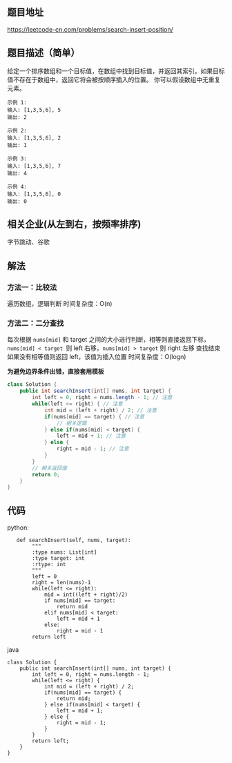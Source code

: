 ## 题目地址
https://leetcode-cn.com/problems/search-insert-position/

## 题目描述（简单）
给定一个排序数组和一个目标值，在数组中找到目标值，并返回其索引。如果目标值不存在于数组中，返回它将会被按顺序插入的位置。
你可以假设数组中无重复元素。
```
示例 1:
输入: [1,3,5,6], 5
输出: 2

示例 2:
输入: [1,3,5,6], 2
输出: 1

示例 3:
输入: [1,3,5,6], 7
输出: 4

示例 4:
输入: [1,3,5,6], 0
输出: 0
```
## 相关企业(从左到右，按频率排序)
字节跳动、谷歌

## 解法
### 方法一：比较法
遍历数组，逻辑判断
时间复杂度：O(n) 

### 方法二：二分查找
每次根据 ```nums[mid]``` 和 target 之间的大小进行判断，相等则直接返回下标，
```nums[mid] < target ```则 left 右移，```nums[mid] > target``` 则 right 左移
查找结束如果没有相等值则返回 left，该值为插入位置
时间复杂度：O(logn) 

**为避免边界条件出错，直接套用模板**
```java
class Solution {
    public int searchInsert(int[] nums, int target) {
        int left = 0, right = nums.length - 1; // 注意
        while(left <= right) { // 注意
            int mid = (left + right) / 2; // 注意
            if(nums[mid] == target) { // 注意
                // 相关逻辑
            } else if(nums[mid] < target) {
                left = mid + 1; // 注意
            } else {
                right = mid - 1; // 注意
            }
        }
        // 相关返回值
        return 0;
    }
}
```
## 代码
python:
```
   def searchInsert(self, nums, target):
        """
        :type nums: List[int]
        :type target: int
        :rtype: int
        """
        left = 0
        right = len(nums)-1
        while(left <= right):
            mid = int((left + right)/2)
            if nums[mid] == target:
                return mid
            elif nums[mid] < target:
                left = mid + 1
            else:
                right = mid - 1
        return left

```
java
```
class Solution {
    public int searchInsert(int[] nums, int target) {
        int left = 0, right = nums.length - 1;
        while(left <= right) {
            int mid = (left + right) / 2;
            if(nums[mid] == target) {
                return mid;
            } else if(nums[mid] < target) {
                left = mid + 1;
            } else {
                right = mid - 1;
            }
        }
        return left;
    }
}
```